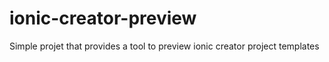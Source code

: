 ionic-creator-preview
=====================

Simple projet that provides a tool to preview ionic creator project templates
